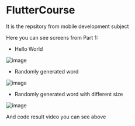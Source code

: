 # FlutterCourse
It is the repsitory from mobile development subject

Here you can see screens from Part 1:
  
  - Hello World
  
![image](https://user-images.githubusercontent.com/56874600/133886250-08d76635-ee0b-4282-82f4-7e32cd980041.png)

  - Randomly generated word
  
![image](https://user-images.githubusercontent.com/56874600/133886245-8ac9457a-6969-4417-a518-7c8493bbf88d.png)

  - Randomly generated word with different size
  
![image](https://user-images.githubusercontent.com/56874600/133886240-54bed9d7-ef3e-4b03-ac8b-de9f0f1b988e.png)

And code result video you can see above
